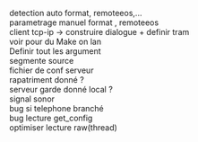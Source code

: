 detection auto format, remoteeos,... <br>
parametrage manuel format , remoteeos <br>
client tcp-ip -> construire dialogue + definir tram <br>
voir pour du Make on lan <br>
Definir tout les argument <br>
segmente source <br>
fichier de conf serveur <br>
rapatriment donné ?<br>
serveur garde donné local ? <br>
signal sonor <br>
bug si telephone branché <br>
bug lecture get_config <br>
optimiser lecture raw(thread) <br>
